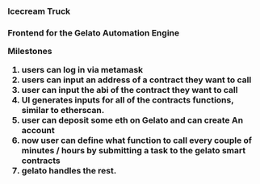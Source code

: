 <h3>Icecream Truck<h3>
Frontend for the Gelato Automation Engine

**Milestones**

1) users can log in via metamask
2) users can input an address of a contract they want to call
3) user can input the abi of the contract they want to call
4) UI generates inputs for all of the contracts functions, similar to etherscan. 
5) user can deposit some eth on Gelato and can create An account 
6) now user can define what function to call every couple of minutes / hours by submitting a task to the gelato smart contracts 
7) gelato handles the rest.
